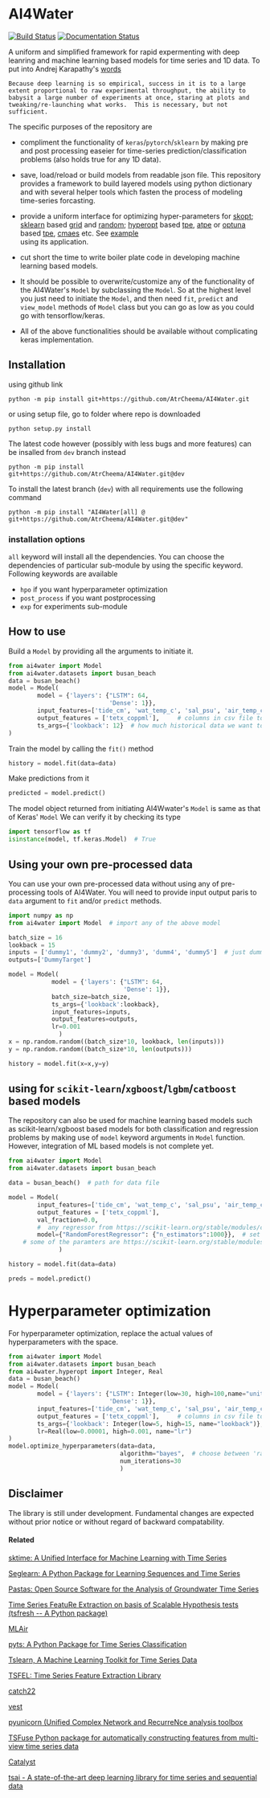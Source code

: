 # AI4Water


[![Build Status](https://github.com/AtrCheema/AI4Water/workflows/tf230/badge.svg)](https://github.com/AtrCheema/AI4Water/actions)
[![Documentation Status](https://readthedocs.org/projects/ai4water/badge/?version=latest)](https://ai4water.readthedocs.io/en/latest/?badge=latest)

A uniform and simplified framework for rapid expermenting with deep leanring and machine learning based models
for time series and 1D data. To put into Andrej Karapathy's [words](https://twitter.com/karpathy/status/1350503355299205120)

`Because deep learning is so empirical, success in it is to a large extent proportional to raw experimental throughput,
 the ability to babysit a large number of experiments at once, staring at plots and tweaking/re-launching what works. 
 This is necessary, but not sufficient.` 

The specific purposes of the repository are

-    compliment the functionality of `keras`/`pytorch`/`sklearn` by making pre and 
 post processing easeier for time-series prediction/classification problems (also holds
 true for any 1D data).
 
-    save, load/reload or build models from readable json file. This repository 
 provides a framework to build layered models using python dictionary and with 
 several helper tools which fasten the process of  modeling time-series forcasting.

-    provide a uniform interface for optimizing hyper-parameters for 
 [skopt](https://scikit-optimize.github.io/stable/index.html);
 [sklearn](https://scikit-learn.org/stable/modules/classes.html#hyper-parameter-optimizers) 
 based [grid](https://scikit-learn.org/stable/modules/generated/sklearn.model_selection.GridSearchCV.html) 
 and [random](https://scikit-learn.org/stable/modules/generated/sklearn.model_selection.RandomizedSearchCV.html);
  [hyperopt](http://hyperopt.github.io/hyperopt/) based 
  [tpe](https://papers.nips.cc/paper/2011/file/86e8f7ab32cfd12577bc2619bc635690-Paper.pdf), 
  [atpe](https://www.electricbrain.io/blog/learning-to-optimize) or 
  [optuna](https://optuna.readthedocs.io/en/stable/) based 
  [tpe](https://optuna.readthedocs.io/en/stable/reference/generated/optuna.samplers.TPESampler.html), 
  [cmaes](https://optuna.readthedocs.io/en/stable/reference/generated/optuna.samplers.CmaEsSampler.html) etc. 
  See [example](https://github.com/AtrCheema/AI4Water/blob/master/examples/hyper_para_opt.ipynb)  
  using its application.
 
-    cut short the time to write boiler plate code in developing machine learning 
 based models.

-    It should be possible to overwrite/customize any of the functionality of the AI4Water's `Model` 
 by subclassing the
 `Model`. So at the highest level you just need to initiate the `Model`, and then need `fit`, `predict` and 
 `view_model` methods of `Model` class but you can go as low as you could go with tensorflow/keras. 

-    All of the above functionalities should be available without complicating keras 
 implementation.


## Installation

using github link

	python -m pip install git+https://github.com/AtrCheema/AI4Water.git

or using setup file, go to folder where repo is downloaded

    python setup.py install

The latest code however (possibly with less bugs and more features) can be insalled from `dev` branch instead

    python -m pip install git+https://github.com/AtrCheema/AI4Water.git@dev

To install the latest branch (`dev`) with all requirements use the following command

    python -m pip install "AI4Water[all] @ git+https://github.com/AtrCheema/AI4Water.git@dev"

### installation options
`all` keyword will install all the dependencies. You can choose the dependencies of particular sub-module
by using the specific keyword. Following keywords are available

 - `hpo` if you want hyperparameter optimization
 - `post_process` if you want postprocessing
 - `exp` for experiments sub-module

## How to use

Build a `Model` by providing all the arguments to initiate it.

```python
from ai4water import Model
from ai4water.datasets import busan_beach
data = busan_beach()
model = Model(
        model = {'layers': {"LSTM": 64,
                            'Dense': 1}},
        input_features=['tide_cm', 'wat_temp_c', 'sal_psu', 'air_temp_c', 'pcp_mm'],   # columns in csv file to be used as input
        output_features = ['tetx_coppml'],     # columns in csv file to be used as output
        ts_args={'lookback': 12}  # how much historical data we want to feed to model
)
```

Train the model by calling the `fit()` method
```python
history = model.fit(data=data)
```

Make predictions from it
```python
predicted = model.predict()
```

The model object returned from initiating AI4Wwater's `Model` is same as that of Keras' `Model`
We can verify it by checking its type
```python
import tensorflow as tf
isinstance(model, tf.keras.Model)  # True
``` 


## Using your own pre-processed data
You can use your own pre-processed data without using any of pre-processing tools of AI4Water. You will need to provide
input output paris to `data` argument to `fit` and/or `predict` methods.
```python
import numpy as np
from ai4water import Model  # import any of the above model

batch_size = 16
lookback = 15
inputs = ['dummy1', 'dummy2', 'dummy3', 'dumm4', 'dummy5']  # just dummy names for plotting and saving results.
outputs=['DummyTarget']

model = Model(
            model = {'layers': {"LSTM": 64,
                                'Dense': 1}},
            batch_size=batch_size,
            ts_args={'lookback':lookback},
            input_features=inputs,
            output_features=outputs,
            lr=0.001
              )
x = np.random.random((batch_size*10, lookback, len(inputs)))
y = np.random.random((batch_size*10, len(outputs)))

history = model.fit(x=x,y=y)

```

## using for `scikit-learn`/`xgboost`/`lgbm`/`catboost` based models
The repository can also be used for machine learning based models such as scikit-learn/xgboost based models for both
classification and regression problems by making use of `model` keyword arguments in `Model` function.
However, integration of ML based models is not complete yet.
```python
from ai4water import Model
from ai4water.datasets import busan_beach

data = busan_beach()  # path for data file

model = Model(
        input_features=['tide_cm', 'wat_temp_c', 'sal_psu', 'air_temp_c', 'pcp_mm'],   # columns in csv file to be used as input
        output_features = ['tetx_coppml'],  
        val_fraction=0.0,
        #  any regressor from https://scikit-learn.org/stable/modules/classes.html
        model={"RandomForestRegressor": {"n_estimators":1000}},  # set any of regressor's parameters. e.g. for RandomForestRegressor above used,
    # some of the paramters are https://scikit-learn.org/stable/modules/generated/sklearn.ensemble.RandomForestRegressor.html#sklearn.ensemble.RandomForestRegressor
              )

history = model.fit(data=data)

preds = model.predict()
```

# Hyperparameter optimization
For hyperparameter optimization, replace the actual values of hyperparameters
with the space.
```python
from ai4water import Model
from ai4water.datasets import busan_beach
from ai4water.hyperopt import Integer, Real
data = busan_beach()
model = Model(
        model = {'layers': {"LSTM": Integer(low=30, high=100,name="units"),
                            'Dense': 1}},
        input_features=['tide_cm', 'wat_temp_c', 'sal_psu', 'air_temp_c', 'pcp_mm'],   # columns in csv file to be used as input
        output_features = ['tetx_coppml'],     # columns in csv file to be used as output
        ts_args={'lookback': Integer(low=5, high=15, name="lookback")},
        lr=Real(low=0.00001, high=0.001, name="lr")
)
model.optimize_hyperparameters(data=data,
                               algorithm="bayes",  # choose between 'random', 'grid' or 'atpe' 
                               num_iterations=30
                               )
```


## Disclaimer
The library is still under development. Fundamental changes are expected without prior notice or
without regard of backward compatability.

#### Related

[sktime: A Unified Interface for Machine Learning with Time Series](https://github.com/alan-turing-institute/sktime)

[Seglearn: A Python Package for Learning Sequences and Time Series](https://github.com/dmbee/seglearn)

[Pastas: Open Source Software for the Analysis of Groundwater Time Series](https://github.com/pastas/pastas)

[Time Series FeatuRe Extraction on basis of Scalable Hypothesis tests (tsfresh -- A Python package)](https://github.com/blue-yonder/tsfresh)

[MLAir](https://gmd.copernicus.org/preprints/gmd-2020-332/)

[pyts: A Python Package for Time Series Classification](https://github.com/johannfaouzi/pyts)

[Tslearn, A Machine Learning Toolkit for Time Series Data](https://github.com/tslearn-team/tslearn)

[TSFEL: Time Series Feature Extraction Library](https://doi.org/10.1016/j.softx.2020.100456)

[catch22](https://github.com/chlubba/catch22)

[vest](https://github.com/vcerqueira/vest-python)

[pyunicorn (Unified Complex Network and RecurreNce analysis toolbox](https://github.com/pik-copan/pyunicorn)

[TSFuse Python package for automatically constructing features from multi-view time series data](https://github.com/arnedb/tsfuse)

[Catalyst](https://github.com/catalyst-team/catalyst)

[tsai - A state-of-the-art deep learning library for time series and sequential data](https://github.com/timeseriesAI/tsai)
